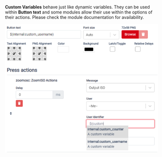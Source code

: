 **Custom Variables** behave just like dynamic variables. They can be used
within **Button text** and some modules allow their use within the options of their actions. Please check the module documentation for availability.

![Custom Variables in Button Text](images/custom-variables-3.png?raw=true 'Custom Variables in Button Text')
